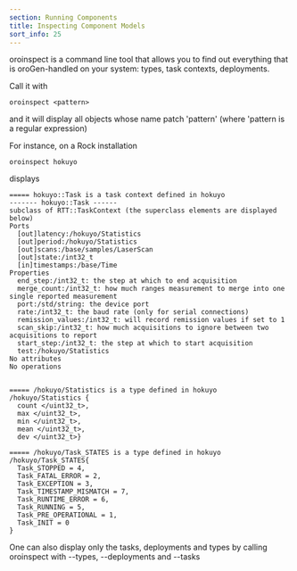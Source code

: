 ```yaml
---
section: Running Components
title: Inspecting Component Models
sort_info: 25
---
```


oroinspect is a command line tool that allows you to find out everything that is
oroGen-handled on your system: types, task contexts, deployments.

Call it with

~~~ text
oroinspect <pattern>
~~~

and it will display all objects whose name patch 'pattern' (where 'pattern is a
regular expression)

For instance, on a Rock installation

~~~ text
oroinspect hokuyo
~~~

displays

    ===== hokuyo::Task is a task context defined in hokuyo
    ------- hokuyo::Task ------
    subclass of RTT::TaskContext (the superclass elements are displayed below)
    Ports
      [out]latency:/hokuyo/Statistics
      [out]period:/hokuyo/Statistics
      [out]scans:/base/samples/LaserScan
      [out]state:/int32_t
      [in]timestamps:/base/Time
    Properties
      end_step:/int32_t: the step at which to end acquisition
      merge_count:/int32_t: how much ranges measurement to merge into one single reported measurement
      port:/std/string: the device port
      rate:/int32_t: the baud rate (only for serial connections)
      remission_values:/int32_t: will record remission values if set to 1
      scan_skip:/int32_t: how much acquisitions to ignore between two acquisitions to report
      start_step:/int32_t: the step at which to start acquisition
      test:/hokuyo/Statistics
    No attributes
    No operations
    
    
    ===== /hokuyo/Statistics is a type defined in hokuyo
    /hokuyo/Statistics {
      count </uint32_t>,
      max </uint32_t>,
      min </uint32_t>,
      mean </uint32_t>,
      dev </uint32_t>}
    
    ===== /hokuyo/Task_STATES is a type defined in hokuyo
    /hokuyo/Task_STATES{
      Task_STOPPED = 4,
      Task_FATAL_ERROR = 2,
      Task_EXCEPTION = 3,
      Task_TIMESTAMP_MISMATCH = 7,
      Task_RUNTIME_ERROR = 6,
      Task_RUNNING = 5,
      Task_PRE_OPERATIONAL = 1,
      Task_INIT = 0
    }

One can also display only the tasks, deployments and types by calling oroinspect
with \-\-types, \-\-deployments and \-\-tasks

